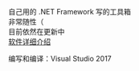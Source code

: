 自己用的 .NET Framework 写的工具箱  
非常随性（  
目前依然在更新中  
[软件详细介绍](https://walkedby.com/wt/)

编写和编译：Visual Studio 2017

